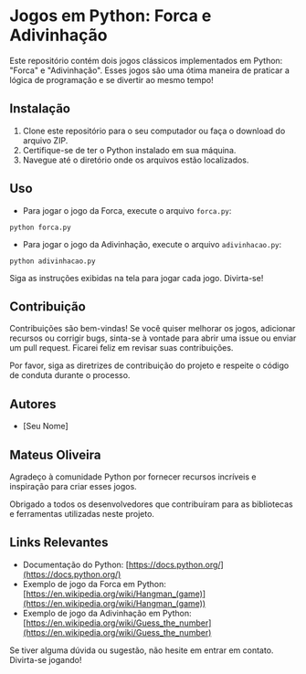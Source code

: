# Jogos em Python: Forca e Adivinhação

Este repositório contém dois jogos clássicos implementados em Python: "Forca" e "Adivinhação". Esses jogos são uma ótima maneira de praticar a lógica de programação e se divertir ao mesmo tempo!

## Instalação

1. Clone este repositório para o seu computador ou faça o download do arquivo ZIP.
2. Certifique-se de ter o Python instalado em sua máquina.
3. Navegue até o diretório onde os arquivos estão localizados.

## Uso

- Para jogar o jogo da Forca, execute o arquivo `forca.py`:
```
python forca.py
```

- Para jogar o jogo da Adivinhação, execute o arquivo `adivinhacao.py`:
```
python adivinhacao.py
```

Siga as instruções exibidas na tela para jogar cada jogo. Divirta-se!

## Contribuição

Contribuições são bem-vindas! Se você quiser melhorar os jogos, adicionar recursos ou corrigir bugs, sinta-se à vontade para abrir uma issue ou enviar um pull request. Ficarei feliz em revisar suas contribuições.

Por favor, siga as diretrizes de contribuição do projeto e respeite o código de conduta durante o processo.

## Autores

- [Seu Nome]

##  Mateus Oliveira

Agradeço à comunidade Python por fornecer recursos incríveis e inspiração para criar esses jogos.

Obrigado a todos os desenvolvedores que contribuíram para as bibliotecas e ferramentas utilizadas neste projeto.

## Links Relevantes

- Documentação do Python: [https://docs.python.org/](https://docs.python.org/)
- Exemplo de jogo da Forca em Python: [https://en.wikipedia.org/wiki/Hangman_(game)](https://en.wikipedia.org/wiki/Hangman_(game))
- Exemplo de jogo da Adivinhação em Python: [https://en.wikipedia.org/wiki/Guess_the_number](https://en.wikipedia.org/wiki/Guess_the_number)

Se tiver alguma dúvida ou sugestão, não hesite em entrar em contato. Divirta-se jogando!
